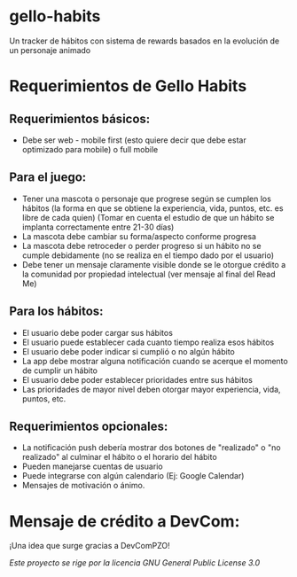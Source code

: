 # gello-habits
Un tracker de hábitos con sistema de rewards basados en la evolución de un personaje animado

# Requerimientos de Gello Habits

## Requerimientos básicos:
* Debe ser web - mobile first (esto quiere decir que debe estar optimizado para mobile) o full mobile

## Para el juego:
* Tener una mascota o personaje que progrese según se cumplen los hábitos (la forma en que se obtiene la experiencia, vida, puntos, etc. es libre de cada quien) (Tomar en cuenta el estudio de que un hábito se implanta correctamente entre 21-30 días)
* La mascota debe cambiar su forma/aspecto conforme progresa
* La mascota debe retroceder o perder progreso si un hábito no se cumple debidamente (no se realiza en el tiempo dado por el usuario)
* Debe tener un mensaje claramente visible donde se le otorgue crédito a la comunidad por propiedad intelectual (ver mensaje al final del Read Me)

## Para los hábitos:
* El usuario debe poder cargar sus hábitos
* El usuario puede establecer cada cuanto tiempo realiza esos hábitos
* El usuario debe poder indicar si cumplió o no algún hábito
* La app debe mostrar alguna notificación cuando se acerque el momento de cumplir un hábito
* El usuario debe poder establecer prioridades entre sus hábitos
* Las prioridades de mayor nivel deben otorgar mayor experiencia, vida, puntos, etc.

## Requerimientos opcionales:
* La notificación push debería mostrar dos botones de "realizado" o "no realizado" al culminar el hábito o el horario del hábito
* Pueden manejarse cuentas de usuario
* Puede integrarse con algún calendario (Ej: Google Calendar)
* Mensajes de motivación o ánimo.



# Mensaje de crédito a DevCom:

¡Una idea que surge gracias a DevComPZO!

*Este proyecto se rige por la licencia GNU General Public License 3.0*
